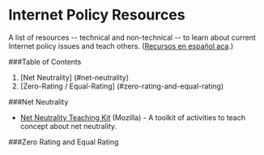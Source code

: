 # Internet Policy Resources
A list of resources -- technical and non-technical -- to learn about current Internet policy issues and teach others. ([Recursos en español aca](https://github.com/Melechuga/recursos-sobre-la-politica-del-internet).)

###Table of Contents
1. [Net Neutrality] (#net-neutrality)
2. [Zero-Rating / Equal-Rating] (#zero-rating-and-equal-rating)


###Net Neutrality
* [Net Neutrality Teaching Kit](https://keyboardkat.makes.org/thimble/LTQzNjIwNzM2MA==/net-neutrality-teaching-kit) (Mozilla) - A toolkit of activities to teach concept about net neutrality.



###Zero Rating and Equal Rating


